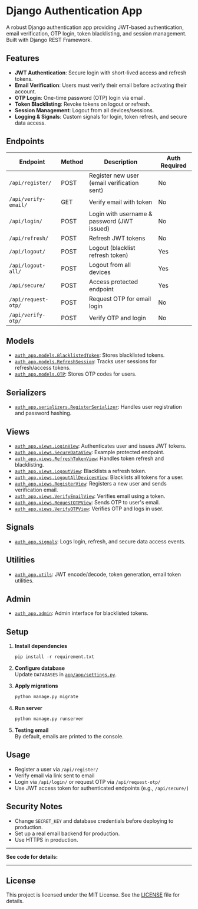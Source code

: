 # Django Authentication App

A robust Django authentication app providing JWT-based authentication, email verification, OTP login, token blacklisting, and session management. Built with Django REST Framework.

## Features

- **JWT Authentication**: Secure login with short-lived access and refresh tokens.
- **Email Verification**: Users must verify their email before activating their account.
- **OTP Login**: One-time password (OTP) login via email.
- **Token Blacklisting**: Revoke tokens on logout or refresh.
- **Session Management**: Logout from all devices/sessions.
- **Logging & Signals**: Custom signals for login, token refresh, and secure data access.

## Endpoints

| Endpoint              | Method | Description                                 | Auth Required|
|-----------------------|--------|---------------------------------------------|--------------|
| `/api/register/`      | POST   | Register new user (email verification sent) | No           |
| `/api/verify-email/`  | GET    | Verify email with token                     | No           |
| `/api/login/`         | POST   | Login with username & password (JWT issued) | No           |
| `/api/refresh/`       | POST   | Refresh JWT tokens                          | No           |
| `/api/logout/`        | POST   | Logout (blacklist refresh token)            | Yes          |
| `/api/logout-all/`    | POST   | Logout from all devices                     | Yes          |
| `/api/secure/`        | POST   | Access protected endpoint                   | Yes          |
| `/api/request-otp/`   | POST   | Request OTP for email login                 | No           |
| `/api/verify-otp/`    | POST   | Verify OTP and login                        | No           |

## Models

- [`auth_app.models.BlacklistedToken`](app/auth_app/models.py): Stores blacklisted tokens.
- [`auth_app.models.RefreshSession`](app/auth_app/models.py): Tracks user sessions for refresh/access tokens.
- [`auth_app.models.OTP`](app/auth_app/models.py): Stores OTP codes for users.

## Serializers

- [`auth_app.serializers.RegisterSerializer`](app/auth_app/serializers.py): Handles user registration and password hashing.

## Views

- [`auth_app.views.LoginView`](app/auth_app/views.py): Authenticates user and issues JWT tokens.
- [`auth_app.views.SecureDataView`](app/auth_app/views.py): Example protected endpoint.
- [`auth_app.views.RefreshTokenView`](app/auth_app/views.py): Handles token refresh and blacklisting.
- [`auth_app.views.LogoutView`](app/auth_app/views.py): Blacklists a refresh token.
- [`auth_app.views.LogoutAllDevicesView`](app/auth_app/views.py): Blacklists all tokens for a user.
- [`auth_app.views.RegisterView`](app/auth_app/views.py): Registers a new user and sends verification email.
- [`auth_app.views.VerifyEmailView`](app/auth_app/views.py): Verifies email using a token.
- [`auth_app.views.RequestOTPView`](app/auth_app/views.py): Sends OTP to user's email.
- [`auth_app.views.VerifyOTPView`](app/auth_app/views.py): Verifies OTP and logs in user.

## Signals

- [`auth_app.signals`](app/auth_app/signals.py): Logs login, refresh, and secure data access events.

## Utilities

- [`auth_app.utils`](app/auth_app/utils.py): JWT encode/decode, token generation, email token utilities.

## Admin

- [`auth_app.admin`](app/auth_app/admin.py): Admin interface for blacklisted tokens.

## Setup

1. **Install dependencies**
  
   ```python
   pip install -r requirement.txt
   ```

2. **Configure database**  
   Update `DATABASES` in [`app/app/settings.py`](app/app/settings.py).

3. **Apply migrations**

    ```python
    python manage.py migrate
    ```

4. **Run server**

   ```python
   python manage.py runserver
   ```

5. **Testing email**  
   By default, emails are printed to the console.

## Usage

- Register a user via `/api/register/`
- Verify email via link sent to email
- Login via `/api/login/` or request OTP via `/api/request-otp/`
- Use JWT access token for authenticated endpoints (e.g., `/api/secure/`)

## Security Notes

- Change `SECRET_KEY` and database credentials before deploying to production.
- Set up a real email backend for production.
- Use HTTPS in production.

---

**See code for details:**

---

## License

This project is licensed under the MIT License. See the [LICENSE](LICENSE) file for details.
